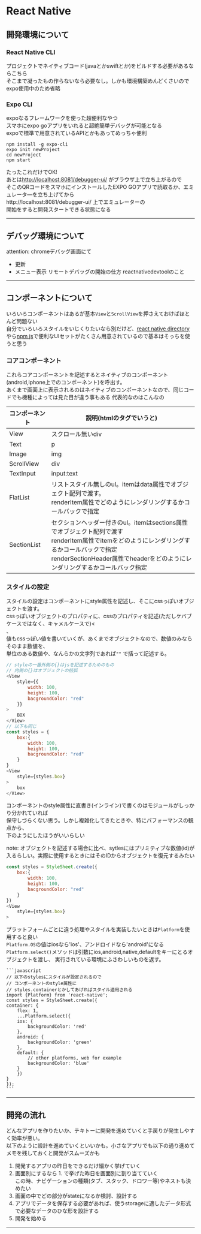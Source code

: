 # React Native

## 開発環境について

### React Native CLI
プロジェクトでネイティブコード(javaとかswiftとか)をビルドする必要があるならこちら  
そこまで凝ったもの作らないなら必要なし。しかも環境構築めんどくさいのでexpo使用中のため省略

### Expo CLI
expoなるフレームワークを使った超便利なやつ  
スマホにexpo goアプリをいれると超絶簡単デバッグが可能となる  
expoで標準で用意されているAPIとかもあってめっちゃ便利  

`npm install -g expo-cli`  
`expo init newProject`  
`cd newProject`  
`npm start`  

たったこれだけでOK!  
あとは[http://localhost:8081/debugger-ui/](http://localhost:8081/debugger-ui/) がブラウザ上で立ち上がるので  
そこのQRコードをスマホにインストールしたEXPO GOアプリで読取るか、エミュレータ―を立ち上げてから  
http://localhost:8081/debugger-ui/ 上でエミュレーターの  
開始をすると開発スタートできる状態になる

---

## デバッグ環境について

attention: 
chromeデバッグ画面にて
- 更新
- メニュー表示
リモートデバッグの開始の仕方
reactnativedevtoolのこと

--- 

## コンポーネントについて
いろいろコンポーネントはあるが基本`View`と`ScrollView`を押さえておけばほとんど問題ない  
自分でいろいろスタイルをいじくりたいなら別だけど、[react native directory](https://reactnative.directory/)やら[npm js](https://www.npmjs.com/)で便利なUIセットがたくさん用意されているので基本はそっちを使うと思う

### コアコンポーネント
これらコアコンポーネントを記述するとネイティブのコンポーネント(android,iphone上でのコンポーネント)を呼出す。  
あくまで画面上に表示されるのはネイティブのコンポーネントなので、同じコードでも機種によっては見た目が違う事もある
代表的なのはこんなの

| コンポーネント | 説明(htmlのタグでいうと)                                                                                                                                                                                                                            |
| -------------- | ------------------------------------------------------------------------------------------------------------------------------------------------------------------------------------------------------------------------------- |
| View           | スクロール無いdiv                                                                                                                                                                                                               |
| Text           | p                                                                                                                                                                                                                               |
| Image          | img                                                                                                                                                                                                                             |
| ScrollView     | div                                                                                                                                                                                                                             |
| TextInput      | input:text                                                                                                                                                                                                                      |
| FlatList       | リストスタイル無しのul。itemはdata属性でオブジェクト配列で渡す。<br> renderItem属性でどのようにレンダリングするかコールバックで指定                                                                                             |
| SectionList    | セクションヘッダー付きのul。itemはsections属性でオブジェクト配列で渡す<br>renderItem属性でitemをどのようにレンダリングするかコールバックで指定<br>renderSectionHeader属性でheaderをどのようにレンダリングするかコールバック指定 |

### スタイルの設定
スタイルの設定はコンポーネントにstyle属性を記述し、そこにcssっぽいオブジェクトを渡す。  
cssっぽいオブジェクトのプロパティに、cssのプロパティを記述(ただしケバブケースではなく、キャメルケースで)<<br>、  
値もcssっぽい値を書いていくが、あくまでオブジェクトなので、数値のみならそのまま数値を、<br>
単位のある数値や、なんらかの文字列であれば`""` で括って記述する。 

```javascript
// styleの一番外側の{}はjsを記述するためのもの
// 内側の{}はオブジェクトの括弧
<View
    style={{
        width: 100,
        height: 100,
        bacgroundColor: "red"
    }}
>
    BOX
</View>
// 以下も同じ
const styles = {
    box:{
        width: 100,
        height: 100,
        bacgroundColor: "red"
    }
}
<View
    style={styles.box}
>
    box
</View>
```

コンポーネントのstyle属性に直書き(インライン)で書くのはモジュールがしっかり分かれていれば<br>
保守しづらくない思う。しかし複雑化してきたときや、特にパフォーマンスの観点から、<br>下のようにしたほうがいいらしい

note: オブジェクトを記述する場合に比べ、sytlesにはプリミティブな数値(id)が入るらしい。実際に使用するときにはそのIDからオブジェクトを復元するみたい

```javascript
const styles = StyleSheet.create({
    box:{
        width: 100,
        height: 100,
        bacgroundColor: "red"
    }
})
<View
    style={styles.box}
>
```

プラットフォームごとに違う処理やスタイルを実装したいときは`Platform`を使用すると良い<br>
`Platform.OS`の値はiosなら'ios'、アンドロイドなら'android'になる<br>
`Platform.select()`メソッドは引数にios,android,native,defaultをキーにとるオブジェクトを渡し、
実行されている環境にふさわしいものを返す。

    ```javascript
    // 以下のstylesにスタイルが設定されるので
    // コンポーネントのstyle属性に
    // styles.containerとかしてあげればスタイル適用される
    import {Platform} from 'react-native';
    const styles = StyleSheet.create({
    container: {
        flex: 1,
        ...Platform.select({
        ios: {
            backgroundColor: 'red'
        },
        android: {
            backgroundColor: 'green'
        },
        default: {
            // other platforms, web for example
            backgroundColor: 'blue'
        }
        })
    }
    });
    ```
---

## 開発の流れ

どんなアプリを作りたいか、テキトーに開発を進めていくと手戻りが発生しやすく効率が悪い。<br>
以下のように設計を進めていくといいかも。小さなアプリでも以下の通り進めてメモを残しておくと開発がスムーズかも

1. 開発するアプリの昨日をできるだけ細かく挙げていく
2. 画面別にするなら 1. で挙げた昨日を画面別に割り当てていく  
この時、ナビゲーションの種類(タブ、スタック、ドロワー等)やネストも決めたい
3. 画面の中でどの部分がstateになるか検討、設計する
4. アプリでデータを保存する必要があれば、使うstorageに適したデータ形式で必要なデータのひな形を設計する
5. 開発を始める

---